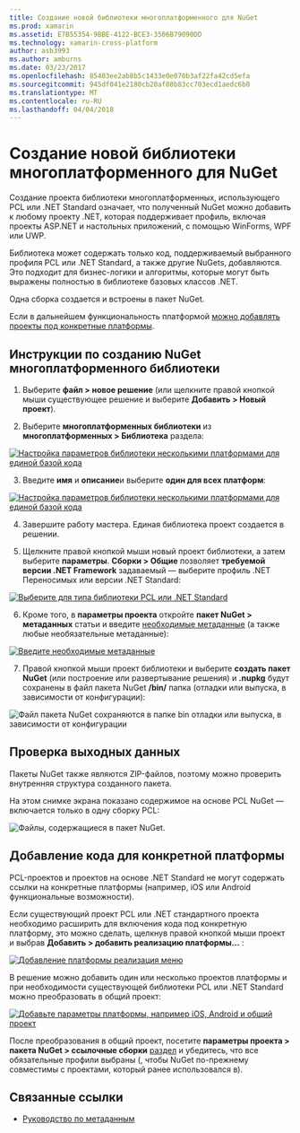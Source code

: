 ```yaml
---
title: Создание новой библиотеки многоплатформенного для NuGet
ms.prod: xamarin
ms.assetid: E7B55354-9BBE-4122-BCE3-3506B79090DD
ms.technology: xamarin-cross-platform
author: asb3993
ms.author: amburns
ms.date: 03/23/2017
ms.openlocfilehash: 85403ee2ab8b5c1433e0e070b3af22fa42cd5efa
ms.sourcegitcommit: 945df041e2180cb20af08b83cc703ecd1aedc6b0
ms.translationtype: MT
ms.contentlocale: ru-RU
ms.lasthandoff: 04/04/2018
---
```

# <a name="creating-a-new-multiplatform-library-for-nuget"></a>Создание новой библиотеки многоплатформенного для NuGet

Создание проекта библиотеки многоплатформенных, использующего PCL или .NET Standard означает, что полученный NuGet можно добавить к любому проекту .NET, которая поддерживает профиль, включая проекты ASP.NET и настольных приложений, с помощью WinForms, WPF или UWP.

Библиотека может содержать только код, поддерживаемый выбранного профиля PCL или .NET Standard, а также другие NuGets, добавляются.
Это подходит для бизнес-логики и алгоритмы, которые могут быть выражены полностью в библиотеке базовых классов .NET.

Одна сборка создается и встроены в пакет NuGet.

Если в дальнейшем функциональность платформой [можно добавлять проекты под конкретные платформы](#add-platforms).

## <a name="steps-to-create-a-multiplatform-library-nuget"></a>Инструкции по созданию NuGet многоплатформенного библиотеки

1. Выберите **файл > новое решение** (или щелкните правой кнопкой мыши существующее решение и выберите **Добавить > Новый проект**).

2. Выберите **многоплатформенных библиотеки** из **многоплатформенных > Библиотека** раздела:

  [![](single-codebase-images/mulitplatform-library-sml.png "Настройка параметров библиотеки несколькими платформами для единой базой кода")](single-codebase-images/mulitplatform-library.png#lightbox)

3. Введите **имя** и **описание**и выберите **один для всех платформ**:

  [![](single-codebase-images/single-configure-sml.png "Настройка параметров библиотеки несколькими платформами для единой базой кода")](single-codebase-images/single-configure.png#lightbox)

4. Завершите работу мастера. Единая библиотека проект создается в решении.

5. Щелкните правой кнопкой мыши новый проект библиотеки, а затем выберите **параметры**. **Сборки > Общие** позволяет **требуемой версии .NET Framework** задаваемый — выберите профиль .NET Переносимых или версии .NET Standard:

  [![](single-codebase-images/single-choose-type-sml.png "Выберите для типа библиотеки PCL или .NET Standard")](single-codebase-images/single-choose-type.png#lightbox)

6. Кроме того, в **параметры проекта** откройте **пакет NuGet > метаданных** статьи и введите [необходимые метаданные](~/cross-platform/app-fundamentals/nuget-multiplatform-libraries/metadata.md) (а также любые необязательные метаданные):

  [![](single-codebase-images/single-metadata-sml.png "Введите необходимые метаданные")](single-codebase-images/single-metadata.png#lightbox)

7. Правой кнопкой мыши проект библиотеки и выберите **создать пакет NuGet** (или построение или развертывание решения) и **.nupkg** будут сохранены в файл пакета NuGet **/bin/** папка (отладки или выпуска, в зависимости от конфигурации):

  ![](single-codebase-images/create-nuget-package.png "Файл пакета NuGet сохраняются в папке bin отладки или выпуска, в зависимости от конфигурации")


## <a name="verifying-the-output"></a>Проверка выходных данных

Пакеты NuGet также являются ZIP-файлов, поэтому можно проверить внутренняя структура созданного пакета.

На этом снимке экрана показано содержимое на основе PCL NuGet — включается только в одну сборку PCL:

![](single-codebase-images/nuget-output.png "Файлы, содержащиеся в пакет NuGet.")

<a name="add-platforms" />

## <a name="adding-platform-specific-code"></a>Добавление кода для конкретной платформы

PCL-проектов и проектов на основе .NET Standard не могут содержать ссылки на конкретные платформы (например, iOS или Android функциональные возможности).

Если существующий проект PCL или .NET стандартного проекта необходимо расширить для включения кода под конкретную платформу, это можно сделать, щелкнув правой кнопкой мыши проект и выбрав **Добавить > добавить реализацию платформы...** :

[![](single-codebase-images/add-later-sml.png "Добавление платформы реализация меню")](single-codebase-images/add-later.png#lightbox)

В решение можно добавить один или несколько проектов платформы и при необходимости существующей библиотеки PCL или .NET Standard можно преобразовать в общий проект:

[![](single-codebase-images/add-later-platforms-sml.png "Добавьте параметры платформы, например iOS, Android и общий проект")](single-codebase-images/add-later-platforms-sml.png#lightbox)

После преобразования в общий проект, посетите **параметры проекта > пакета NuGet > ссылочные сборки**
[раздел](~/cross-platform/app-fundamentals/nuget-multiplatform-libraries/platform-specific.md) и убедитесь, что все обязательные профили выбраны (, чтобы NuGet по-прежнему совместимы с проектами, который ранее использовался в).


## <a name="related-links"></a>Связанные ссылки

- [Руководство по метаданным](~/cross-platform/app-fundamentals/nuget-multiplatform-libraries/metadata.md)

